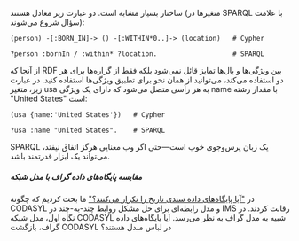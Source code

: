 ساختار بسیار مشابه است. دو عبارت زیر معادل هستند (متغیرها در SPARQL با علامت سؤال شروع می‌شوند):

```
(person) -[:BORN_IN]-> () -[:WITHIN*0..]-> (location)   # Cypher

?person :bornIn / :within* ?location.                   # SPARQL
```

از آنجا که RDF بین ویژگی‌ها و یال‌ها تمایز قائل نمی‌شود بلکه فقط از گزاره‌ها برای هر دو استفاده می‌کند، می‌توانید از همان نحو برای تطبیق ویژگی‌ها استفاده کنید. در عبارت زیر، متغیر usa به هر رأسی متصل می‌شود که دارای یک ویژگی name با مقدار رشته "United States" است:

```
(usa {name:'United States'})   # Cypher

?usa :name "United States".    # SPARQL
```

SPARQL یک زبان پرس‌وجوی خوب است—حتی اگر وب معنایی هرگز اتفاق نیفتد، می‌تواند یک ابزار قدرتمند باشد.

##### مقایسه پایگاه‌های داده گراف با مدل شبکه

در ["آیا پایگاه‌های داده سندی تاریخ را تکرار می‌کنند؟"](#sec_datamodels_codasyl) ما بحث کردیم که چگونه CODASYL و مدل رابطه‌ای برای حل مشکل روابط چند-به-چند در IMS رقابت کردند. در نگاه اول، مدل شبکه CODASYL شبیه به مدل گراف به نظر می‌رسد. آیا پایگاه‌های داده گراف، بازگشت CODASYL در لباس مبدل هستند؟ 